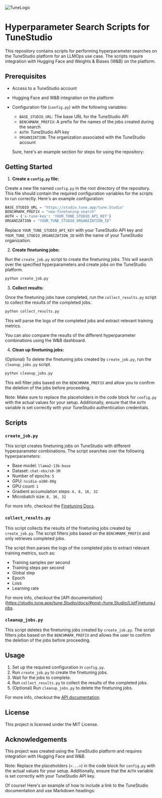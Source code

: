 ![TuneLogo](https://framerusercontent.com/images/P3ibw3xcMF3puvmNOGPVnc7wL18.png)
# Hyperparameter Search Scripts for TuneStudio


This repository contains scripts for performing hyperparameter searches on the TuneStudio platform for an LLMOps use case. The scripts require integration with Hugging Face and Weights & Biases (W&B) on the platform.

Prerequisites
-------------

* Access to a TuneStudio account
* Hugging Face and W&B integration on the platform
* Configuration file (`config.py`) with the following variables:
	+ `BASE_STUDIO_URL`: The base URL for the TuneStudio API
	+ `BENCHMARK_PREFIX`: A prefix for the names of the jobs created during the search
	+ `AUTH`: TuneStudio API key
	+ `ORGANIZATION`: The organization associated with the TuneStudio account

	 Sure, here's an example section for steps for using the repository:

Getting Started
---------------

1. **Create a `config.py` file:**

Create a new file named `config.py` in the root directory of the repository. This file should contain the required configuration variables for the scripts to run correctly. Here's an example configuration:

```python
BASE_STUDIO_URL = "https://studio.tune.app/tune.Studio"
BENCHMARK_PREFIX = "new-finetuning-search"
AUTH = {'x-tune-key': 'YOUR_TUNE_STUDIO_API_KEY'}
ORGANIZATION = "YOUR_TUNE_STUDIO_ORGANIZATION_ID"
```

Replace `YOUR_TUNE_STUDIO_API_KEY` with your TuneStudio API key and `YOUR_TUNE_STUDIO_ORGANIZATION_ID` with the name of your TuneStudio organization.

2. **Create finetuning jobs:**

Run the `create_job.py` script to create the finetuning jobs. This will search over the specified hyperparameters and create jobs on the TuneStudio platform.

```bash
python create_job.py
```

3. **Collect results:**

Once the finetuning jobs have completed, run the `collect_results.py` script to collect the results of the completed jobs.

```bash
python collect_results.py
```

This will parse the logs of the completed jobs and extract relevant training metrics.

You can also compare the results of the different hyperparameter combinations using the W&B dashboard.

4. **Clean up finetuning jobs:**

(Optional) To delete the finetuning jobs created by `create_job.py`, run the `cleanup_jobs.py` script.

```bash
python cleanup_jobs.py
```

This will filter jobs based on the `BENCHMARK_PREFIX` and allow you to confirm the deletion of the jobs before proceeding.

Note: Make sure to replace the placeholders in the code block for `config.py` with the actual values for your setup. Additionally, ensure that the `AUTH` variable is set correctly with your TuneStudio authentication credentials.

Scripts
-------

### `create_job.py`

This script creates finetuning jobs on TuneStudio with different hyperparameter combinations. The script searches over the following hyperparameters:

* Base model: `llama2-13b-base`
* Dataset: `chat-nbx/s0-1M`
* Number of epochs: `5`
* GPU: `nvidia-a100-80g`
* GPU count: `1`
* Gradient accumulation steps: `4, 8, 16, 32`
* Microbatch size: `8, 16, 32`

For more info, checkout the [Finetuning Docs](https://nimbleboxai.github.io/devnbx-docs/2.-Finetuning-LLMs/iii\)-Finetuning-with-APIs).

### `collect_results.py`

This script collects the results of the finetuning jobs created by `create_job.py`. The script filters jobs based on the `BENCHMARK_PREFIX` and only retrieves completed jobs.

The script then parses the logs of the completed jobs to extract relevant training metrics, such as:

* Training samples per second
* Training steps per second
* Global step
* Epoch
* Loss
* Learning rate

For more info, checkout the [API documentation](https://studio.tune.app/tune.Studio/docs/#post-/tune.Studio/ListFinetuneJobs.

### `cleanup_jobs.py`

This script deletes the finetuning jobs created by `create_job.py`. The script filters jobs based on the `BENCHMARK_PREFIX` and allows the user to confirm the deletion of the jobs before proceeding.

Usage
-----

1. Set up the required configuration in `config.py`.
2. Run `create_job.py` to create the finetuning jobs.
3. Wait for the jobs to complete.
4. Run `collect_results.py` to collect the results of the completed jobs.
5. (Optional) Run `cleanup_jobs.py` to delete the finetuning jobs.

For more info, checkout the [API documentation](https://studio.tune.app/tune.Studio/docs/#post-/tune.Studio/DeleteFinetuneJob).

License
-------

This project is licensed under the MIT License.

Acknowledgements
---------------

This project was created using the TuneStudio platform and requires integration with Hugging Face and W&B.

Note: Replace the placeholders (`<...>`) in the code block for `config.py` with the actual values for your setup. Additionally, ensure that the `AUTH` variable is set correctly with your TuneStudio API key.

Of course! Here's an example of how to include a link to the TuneStudio documentation and use Markdown headings: